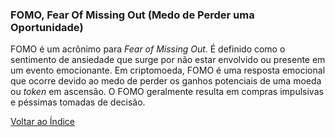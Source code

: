 ### FOMO, Fear Of Missing Out (Medo de Perder uma Oportunidade)

FOMO é um acrônimo para _Fear of Missing Out_. É definido como o sentimento de ansiedade que surge por não estar envolvido ou presente em um evento emocionante. Em criptomoeda, FOMO é uma resposta emocional que ocorre devido ao medo de perder os ganhos potenciais de uma moeda ou _token_ em ascensão. O FOMO geralmente resulta em compras impulsivas e péssimas tomadas de decisão.

[Voltar ao Índice](../)